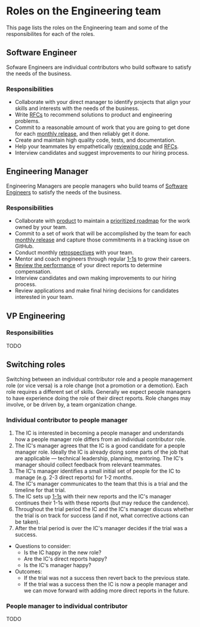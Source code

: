 # Roles on the Engineering team

This page lists the roles on the Engineering team and some of the responsibilites for each of the roles.

## Software Engineer

Sofware Engineers are individual contributors who build software to satisfy the needs of the business.

### Responsibilities

- Collaborate with your direct manager to identify projects that align your skills and interests with the needs of the business.
- Write [RFCs](../communication/rfcs/index.md) to recommend solutions to product and engineering problems.
- Commit to a reasonable amount of work that you are going to get done for each [monthly release](releases/index.md), and then reliably get it done.
- Create and maintain high quality code, tests, and documentation.
- Help your teammates by empathetically [reviewing code](code_reviews.md) and [RFCs](../communication/rfcs/index.md).
- Interview candidates and suggest improvements to our hiring process.

## Engineering Manager

Engineering Managers are people managers who build teams of [Software Engineers](#software-engineer) to satisfy the needs of the business.

### Responsibilities

- Collaborate with [product](../product/index.md) to maintain a [prioritized roadmap](../../direction/index.md) for the work owned by your team.
- Commit to a set of work that will be accomplished by the team for each [monthly release](releases/index.md) and capture those commitments in a tracking issue on GitHub.
- Conduct monthly [retrospectives](../../retrospectives/index.md) with your team.
- Mentor and coach engineers through regular [1-1s](../leadership/1-1.md) to grow their careers.
- [Review the performance](../people-ops/review-cycles.md) of your direct reports to determine compensation.
- Interview candidates and own making improvements to our hiring process.
- Review applications and make final hiring decisions for candidates interested in your team.

## VP Engineering

### Responsibilities

TODO

## Switching roles

Switching between an individual contributor role and a people management role (or vice versa) is a role change (not a promotion or a demotion). Each role requires a different set of skills. Generally we expect people managers to have experience doing the role of their direct reports. Role changes may involve, or be driven by, a team organization change.

### Individual contributor to people manager

1. The IC is interested in becoming a people manager and understands how a people manager role differs from an individual contributor role.
2. The IC's manager agrees that the IC is a good candidate for a people manager role. Ideally the IC is already doing some parts of the job that are applicable — technical leadership, planning, mentoring. The IC's manager should collect feedback from relevant teammates.
3. The IC's manager identifies a small initial set of people for the IC to manage (e.g. 2-3 direct reports) for 1-2 months.
4. The IC's manager communicates to the team that this is a trial and the timeline for that trial.
5. The IC sets up [1-1s](../leadership/1-1.md) with their new reports and the IC's manager continues their 1-1s with these reports (but may reduce the candence).
6. Throughout the trial period the IC and the IC's manager discuss whether the trial is on track for success (and if not, what corrective actions can be taken).
7. After the trial period is over the IC's manager decides if the trial was a success.
  - Questions to consider:
    - Is the IC happy in the new role?
    - Are the IC's direct reports happy?
    - Is the IC's manager happy?
  - Outcomes:
    - If the trial was not a success then revert back to the previous state.
    - If the trial was a success then the IC is now a people manager and we can move forward with adding more direct reports in the future.

### People manager to individual contributor

TODO

